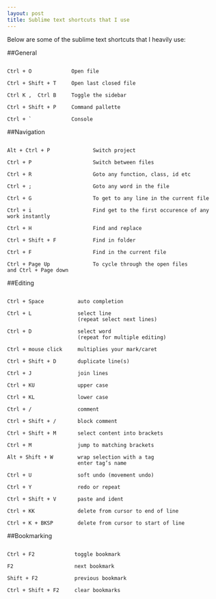 ```yaml
---
layout: post
title: Sublime text shortcuts that I use
---
```


Below are some of the sublime text shortcuts that I heavily use:

##General
<pre><code class="javascript">
Ctrl + O             Open file

Ctrl + Shift + T     Open last closed file

Ctrl K ,  Ctrl B     Toggle the sidebar

Ctrl + Shift + P     Command pallette

Ctrl + `             Console
</code></pre>

##Navigation
<pre><code class="javascript">
Alt + Ctrl + P              Switch project

Ctrl + P                    Switch between files

Ctrl + R                    Goto any function, class, id etc

Ctrl + ;                    Goto any word in the file

Ctrl + G                    To get to any line in the current file

Ctrl + i                    Find get to the first occurence of any work instantly

Ctrl + H                    Find and replace

Ctrl + Shift + F            Find in folder

Ctrl + F                    Find in the current file

Ctrl + Page Up              To cycle through the open files
and Ctrl + Page down
</code></pre>

##Editing
<pre><code class="javascript">
Ctrl + Space           auto completion

Ctrl + L               select line
                       (repeat select next lines)

Ctrl + D               select word
                       (repeat for multiple editing)

Ctrl + mouse click     multiplies your mark/caret

Ctrl + Shift + D       duplicate line(s)

Ctrl + J               join lines

Ctrl + KU              upper case

Ctrl + KL              lower case

Ctrl + /               comment

Ctrl + Shift + /       block comment

Ctrl + Shift + M       select content into brackets

Ctrl + M               jump to matching brackets

Alt + Shift + W        wrap selection with a tag
                       enter tag’s name

Ctrl + U               soft undo (movement undo)

Ctrl + Y               redo or repeat

Ctrl + Shift + V       paste and ident

Ctrl + KK              delete from cursor to end of line

Ctrl + K + BKSP        delete from cursor to start of line
</code></pre>

##Bookmarking
<pre><code class="javascript">
Ctrl + F2             toggle bookmark

F2                    next bookmark

Shift + F2            previous bookmark

Ctrl + Shift + F2     clear bookmarks
</code></pre>
